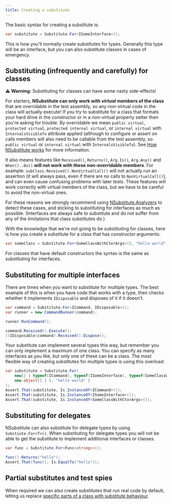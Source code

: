 ```yaml
---
title: Creating a substitute
---
```


The basic syntax for creating a substitute is:

```csharp
var substitute = Substitute.For<ISomeInterface>();
```

This is how you'll normally create substitutes for types. Generally this type will be an interface, but you can also substitute classes in cases of emergency.

## Substituting (infrequently and carefully) for classes

⚠️ **Warning:** Substituting for classes can have some nasty side-effects!

For starters, **NSubstitute can only work with *virtual* members of the class** that are overridable in the test assembly, so any non-virtual code in the class will actually execute! If you try to substitute for a class that formats your hard drive in the constructor or in a non-virtual property setter then you're asking for trouble. By overridable we mean `public virtual`, `protected virtual`, `protected internal virtual`, or `internal virtual` with `InternalsVisibleTo` attribute applied (although to configure or assert on calls members will also need to be callable from the test assembly, so `public virtual` or `internal virtual` with `InternalsVisibleTo`). See [How NSubstitute works](/help/how-nsub-works/) for more information.

It also means features like `Received()`, `Returns()`, `Arg.Is()`, `Arg.Any()` and `When()..Do()` **will not work with these non-overridable members**. For example: `subClass.Received().NonVirtualCall()` will not actually run an assertion (it will always pass, even if there are no calls to `NonVirtualCall()`), and can even cause confusing problems with later tests. These features will work correctly with virtual members of the class, but we have to be careful to avoid the non-virtual ones.

For these reasons we strongly recommend using [NSubstitute.Analyzers](/help/nsubstitute-analysers/) to detect these cases, and sticking to substituting for interfaces as much as possible. (Interfaces are always safe to substitute and do not suffer from any of the limitations that class substitutes do.)

With the knowledge that we're not going to be substituting for classes, here is how you create a substitute for a class that has constructor arguments:

```csharp
var someClass = Substitute.For<SomeClassWithCtorArgs>(5, "hello world");
```

For classes that have default constructors the syntax is the same as substituting for interfaces.

## Substituting for multiple interfaces

There are times when you want to substitute for multiple types. The best example of this is when you have code that works with a type, then checks whether it implements <code>IDisposable</code> and disposes of it if it doesn't.

```csharp
var command = Substitute.For<ICommand, IDisposable>();
var runner = new CommandRunner(command);

runner.RunCommand();

command.Received().Execute();
((IDisposable)command).Received().Dispose();
```

Your substitute can implement several types this way, but remember you can only implement a maximum of one class. You can specify as many interfaces as you like, but only one of these can be a class. The most flexible way of creating substitutes for multiple types is using this overload:

```csharp
var substitute = Substitute.For(
    new[] { typeof(ICommand), typeof(ISomeInterface), typeof(SomeClassWithCtorArgs) },
    new object[] { 5, "hello world" }
);
Assert.That(substitute, Is.InstanceOf<ICommand>());
Assert.That(substitute, Is.InstanceOf<ISomeInterface>());
Assert.That(substitute, Is.InstanceOf<SomeClassWithCtorArgs>());
```

<!--
```requiredcode
public interface ISomeInterface { }
public abstract class SomeClassWithCtorArgs
{
    protected SomeClassWithCtorArgs(int anInt, string aString) { }
}

public interface ICommand
{
    void Execute();
}

public class CommandRunner
{
    private readonly ICommand _command;
    public CommandRunner(ICommand command)
    {
        _command = command;
    }

    public void RunCommand()
    {
        _command.Execute();
        if (_command is IDisposable) ((IDisposable)_command).Dispose();
    }
}
```
-->

## Substituting for delegates

NSubstitute can also substitute for delegate types by using `Substiute.For<T>()`. When substituting for delegate types you will not be able to get the substitute to implement additional interfaces or classes.

```csharp
var func = Substitute.For<Func<string>>();

func().Returns("hello");
Assert.That(func(), Is.EqualTo("hello"));
```

## Partial substitutes and test spies

When required we can also create substitutes that run real code by default, letting us replace [specific parts of a class with substitute behaviour](/help/partial-subs/).